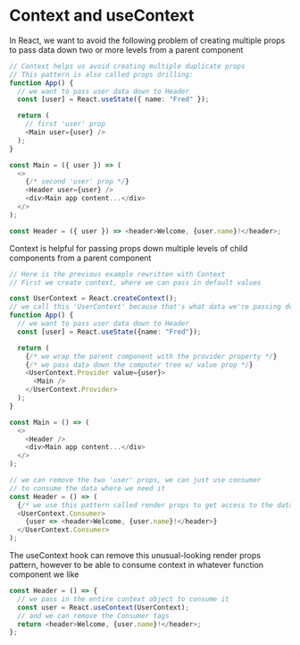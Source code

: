 # Context and useContext

In React, we want to avoid the following problem of creating multiple props to pass data down two or more levels from a parent component

```ts
// Context helps us avoid creating multiple duplicate props
// This pattern is also called props drilling:
function App() {
  // we want to pass user data down to Header
  const [user] = React.useState({ name: "Fred" });

  return (
    // first 'user' prop
    <Main user={user} />
  );
}

const Main = ({ user }) => (
  <>
    {/* second 'user' prop */}
    <Header user={user} />
    <div>Main app content...</div>
  </>
);

const Header = ({ user }) => <header>Welcome, {user.name}!</header>;
```

Context is helpful for passing props down multiple levels of child components from a parent component

```ts
// Here is the previous example rewritten with Context
// First we create context, where we can pass in default values

const UserContext = React.createContext();
// we call this 'UserContext' because that's what data we're passing down
function App() {
  // we want to pass user data down to Header
  const [user] = React.useState({name: "Fred"});

  return (
    {/* we wrap the parent component with the provider property */}
    {/* we pass data down the computer tree w/ value prop */}
    <UserContext.Provider value={user}>
      <Main />
    </UserContext.Provider>
  );
}

const Main = () => (
  <>
    <Header />
    <div>Main app content...</div>
  </>
);

// we can remove the two 'user' props, we can just use consumer
// to consume the data where we need it
const Header = () => (
  {/* we use this pattern called render props to get access to the data*/}
  <UserContext.Consumer>
    {user => <header>Welcome, {user.name}!</header>}
  </UserContext.Consumer>
);
```

The useContext hook can remove this unusual-looking render props pattern, however to be able to consume context in whatever function component we like

```ts
const Header = () => {
  // we pass in the entire context object to consume it
  const user = React.useContext(UserContext);
  // and we can remove the Consumer tags
  return <header>Welcome, {user.name}!</header>;
};
```

